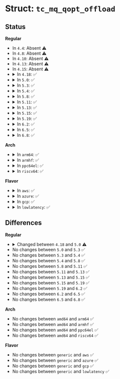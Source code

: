 # Struct: <code>tc_mq_qopt_offload</code>

## Status
<b>Regular</b>
<ul>
<li>
In <code>4.4</code>: Absent ⚠️
</li>
<li>
In <code>4.8</code>: Absent ⚠️
</li>
<li>
In <code>4.10</code>: Absent ⚠️
</li>
<li>
In <code>4.13</code>: Absent ⚠️
</li>
<li>
In <code>4.15</code>: Absent ⚠️
</li>
<li>
<details>
<summary>In <code>4.18</code>: ✅</summary>

```c
struct tc_mq_qopt_offload {
    enum tc_mq_command command;
    u32 handle;
    struct tc_qopt_offload_stats stats;
};
```
</details>
</li>
<li>
<details>
<summary>In <code>5.0</code>: ✅</summary>

```c
struct tc_mq_qopt_offload {
    enum tc_mq_command command;
    u32 handle;
    struct tc_qopt_offload_stats stats;
    struct tc_mq_opt_offload_graft_params graft_params;
};
```
</details>
</li>
<li>
<details>
<summary>In <code>5.3</code>: ✅</summary>

```c
struct tc_mq_qopt_offload {
    enum tc_mq_command command;
    u32 handle;
    struct tc_qopt_offload_stats stats;
    struct tc_mq_opt_offload_graft_params graft_params;
};
```
</details>
</li>
<li>
<details>
<summary>In <code>5.4</code>: ✅</summary>

```c
struct tc_mq_qopt_offload {
    enum tc_mq_command command;
    u32 handle;
    struct tc_qopt_offload_stats stats;
    struct tc_mq_opt_offload_graft_params graft_params;
};
```
</details>
</li>
<li>
<details>
<summary>In <code>5.8</code>: ✅</summary>

```c
struct tc_mq_qopt_offload {
    enum tc_mq_command command;
    u32 handle;
    struct tc_qopt_offload_stats stats;
    struct tc_mq_opt_offload_graft_params graft_params;
};
```
</details>
</li>
<li>
<details>
<summary>In <code>5.11</code>: ✅</summary>

```c
struct tc_mq_qopt_offload {
    enum tc_mq_command command;
    u32 handle;
    struct tc_qopt_offload_stats stats;
    struct tc_mq_opt_offload_graft_params graft_params;
};
```
</details>
</li>
<li>
<details>
<summary>In <code>5.13</code>: ✅</summary>

```c
struct tc_mq_qopt_offload {
    enum tc_mq_command command;
    u32 handle;
    struct tc_qopt_offload_stats stats;
    struct tc_mq_opt_offload_graft_params graft_params;
};
```
</details>
</li>
<li>
<details>
<summary>In <code>5.15</code>: ✅</summary>

```c
struct tc_mq_qopt_offload {
    enum tc_mq_command command;
    u32 handle;
    struct tc_qopt_offload_stats stats;
    struct tc_mq_opt_offload_graft_params graft_params;
};
```
</details>
</li>
<li>
<details>
<summary>In <code>5.19</code>: ✅</summary>

```c
struct tc_mq_qopt_offload {
    enum tc_mq_command command;
    u32 handle;
    struct tc_qopt_offload_stats stats;
    struct tc_mq_opt_offload_graft_params graft_params;
};
```
</details>
</li>
<li>
<details>
<summary>In <code>6.2</code>: ✅</summary>

```c
struct tc_mq_qopt_offload {
    enum tc_mq_command command;
    u32 handle;
    struct tc_qopt_offload_stats stats;
    struct tc_mq_opt_offload_graft_params graft_params;
};
```
</details>
</li>
<li>
<details>
<summary>In <code>6.5</code>: ✅</summary>

```c
struct tc_mq_qopt_offload {
    enum tc_mq_command command;
    u32 handle;
    struct tc_qopt_offload_stats stats;
    struct tc_mq_opt_offload_graft_params graft_params;
};
```
</details>
</li>
<li>
<details>
<summary>In <code>6.8</code>: ✅</summary>

```c
struct tc_mq_qopt_offload {
    enum tc_mq_command command;
    u32 handle;
    struct tc_qopt_offload_stats stats;
    struct tc_mq_opt_offload_graft_params graft_params;
};
```
</details>
</li>
</ul>
<b>Arch</b>
<ul>
<li>
<details>
<summary>In <code>arm64</code>: ✅</summary>

```c
struct tc_mq_qopt_offload {
    enum tc_mq_command command;
    u32 handle;
    struct tc_qopt_offload_stats stats;
    struct tc_mq_opt_offload_graft_params graft_params;
};
```
</details>
</li>
<li>
<details>
<summary>In <code>armhf</code>: ✅</summary>

```c
struct tc_mq_qopt_offload {
    enum tc_mq_command command;
    u32 handle;
    struct tc_qopt_offload_stats stats;
    struct tc_mq_opt_offload_graft_params graft_params;
};
```
</details>
</li>
<li>
<details>
<summary>In <code>ppc64el</code>: ✅</summary>

```c
struct tc_mq_qopt_offload {
    enum tc_mq_command command;
    u32 handle;
    struct tc_qopt_offload_stats stats;
    struct tc_mq_opt_offload_graft_params graft_params;
};
```
</details>
</li>
<li>
<details>
<summary>In <code>riscv64</code>: ✅</summary>

```c
struct tc_mq_qopt_offload {
    enum tc_mq_command command;
    u32 handle;
    struct tc_qopt_offload_stats stats;
    struct tc_mq_opt_offload_graft_params graft_params;
};
```
</details>
</li>
</ul>
<b>Flavor</b>
<ul>
<li>
<details>
<summary>In <code>aws</code>: ✅</summary>

```c
struct tc_mq_qopt_offload {
    enum tc_mq_command command;
    u32 handle;
    struct tc_qopt_offload_stats stats;
    struct tc_mq_opt_offload_graft_params graft_params;
};
```
</details>
</li>
<li>
<details>
<summary>In <code>azure</code>: ✅</summary>

```c
struct tc_mq_qopt_offload {
    enum tc_mq_command command;
    u32 handle;
    struct tc_qopt_offload_stats stats;
    struct tc_mq_opt_offload_graft_params graft_params;
};
```
</details>
</li>
<li>
<details>
<summary>In <code>gcp</code>: ✅</summary>

```c
struct tc_mq_qopt_offload {
    enum tc_mq_command command;
    u32 handle;
    struct tc_qopt_offload_stats stats;
    struct tc_mq_opt_offload_graft_params graft_params;
};
```
</details>
</li>
<li>
<details>
<summary>In <code>lowlatency</code>: ✅</summary>

```c
struct tc_mq_qopt_offload {
    enum tc_mq_command command;
    u32 handle;
    struct tc_qopt_offload_stats stats;
    struct tc_mq_opt_offload_graft_params graft_params;
};
```
</details>
</li>
</ul>

## Differences
<b>Regular</b>
<ul>
<li>
<details>
<summary>Changed between <code>4.18</code> and <code>5.0</code> ⚠️</summary>
<ul>
<li>
<b>Field added. </b>
<code>struct tc_mq_opt_offload_graft_params graft_params</code>
</li>
</ul>
</details>
</li>
<li>
No changes between <code>5.0</code> and <code>5.3</code> ✅
</li>
<li>
No changes between <code>5.3</code> and <code>5.4</code> ✅
</li>
<li>
No changes between <code>5.4</code> and <code>5.8</code> ✅
</li>
<li>
No changes between <code>5.8</code> and <code>5.11</code> ✅
</li>
<li>
No changes between <code>5.11</code> and <code>5.13</code> ✅
</li>
<li>
No changes between <code>5.13</code> and <code>5.15</code> ✅
</li>
<li>
No changes between <code>5.15</code> and <code>5.19</code> ✅
</li>
<li>
No changes between <code>5.19</code> and <code>6.2</code> ✅
</li>
<li>
No changes between <code>6.2</code> and <code>6.5</code> ✅
</li>
<li>
No changes between <code>6.5</code> and <code>6.8</code> ✅
</li>
</ul>
<b>Arch</b>
<ul>
<li>
No changes between <code>amd64</code> and <code>arm64</code> ✅
</li>
<li>
No changes between <code>amd64</code> and <code>armhf</code> ✅
</li>
<li>
No changes between <code>amd64</code> and <code>ppc64el</code> ✅
</li>
<li>
No changes between <code>amd64</code> and <code>riscv64</code> ✅
</li>
</ul>
<b>Flavor</b>
<ul>
<li>
No changes between <code>generic</code> and <code>aws</code> ✅
</li>
<li>
No changes between <code>generic</code> and <code>azure</code> ✅
</li>
<li>
No changes between <code>generic</code> and <code>gcp</code> ✅
</li>
<li>
No changes between <code>generic</code> and <code>lowlatency</code> ✅
</li>
</ul>
